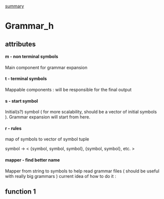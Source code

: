 [summary](main_doc.md)
# Grammar_h

## attributes

#### m - non terminal symbols
Main component for grammar expansion

#### t - terminal symbols
Mappable components :
will be responsible for the final output

#### s - start symbol
Initial(s?) symbol ( for more scalability, should be a vector of initial symbols ).
Grammar expansion will start from here.

#### r - rules 
map of symbols to vector of symbol tuple

symbol -> < {symbol, symbol, symbol}, {symbol, symbol}, etc. >

#### mapper - find better name
Mapper from string to symbols to help read grammar files ( should be useful with really big grammars )
current idea of how to do it :


## function 1